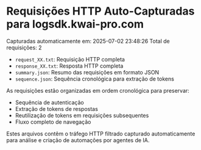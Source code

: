 # Requisições HTTP Auto-Capturadas para logsdk.kwai-pro.com

Capturadas automaticamente em: 2025-07-02 23:48:26
Total de requisições: 2


- `request_XX.txt`: Requisição HTTP completa
- `response_XX.txt`: Resposta HTTP completa  
- `summary.json`: Resumo das requisições em formato JSON
- `sequence.json`: Sequência cronológica para extração de tokens


As requisições estão organizadas em ordem cronológica para preservar:
- Sequência de autenticação
- Extração de tokens de respostas
- Reutilização de tokens em requisições subsequentes
- Fluxo completo de navegação


Estes arquivos contêm o tráfego HTTP filtrado capturado automaticamente
para análise e criação de automações por agentes de IA.

